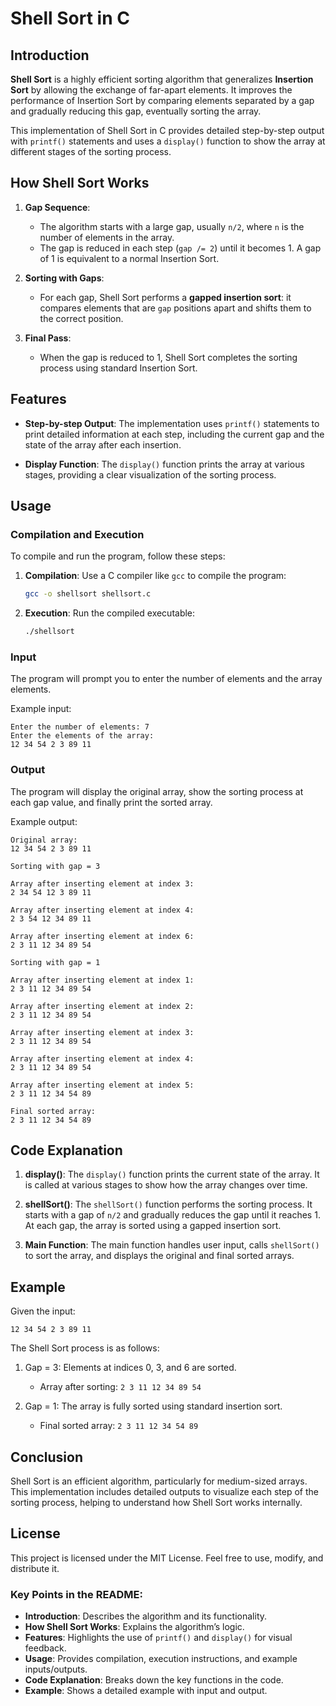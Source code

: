 # Shell Sort in C

## Introduction

**Shell Sort** is a highly efficient sorting algorithm that generalizes **Insertion Sort** by allowing the exchange of far-apart elements. It improves the performance of Insertion Sort by comparing elements separated by a gap and gradually reducing this gap, eventually sorting the array.

This implementation of Shell Sort in C provides detailed step-by-step output with `printf()` statements and uses a `display()` function to show the array at different stages of the sorting process.

## How Shell Sort Works

1. **Gap Sequence**: 
   - The algorithm starts with a large gap, usually `n/2`, where `n` is the number of elements in the array.
   - The gap is reduced in each step (`gap /= 2`) until it becomes 1. A gap of 1 is equivalent to a normal Insertion Sort.

2. **Sorting with Gaps**: 
   - For each gap, Shell Sort performs a **gapped insertion sort**: it compares elements that are `gap` positions apart and shifts them to the correct position.

3. **Final Pass**:
   - When the gap is reduced to 1, Shell Sort completes the sorting process using standard Insertion Sort.

## Features

- **Step-by-step Output**: 
  The implementation uses `printf()` statements to print detailed information at each step, including the current gap and the state of the array after each insertion.
  
- **Display Function**: 
  The `display()` function prints the array at various stages, providing a clear visualization of the sorting process.

## Usage

### Compilation and Execution

To compile and run the program, follow these steps:

1. **Compilation**: Use a C compiler like `gcc` to compile the program:
   ```bash
   gcc -o shellsort shellsort.c
   ```

2. **Execution**: Run the compiled executable:
   ```bash
   ./shellsort
   ```

### Input

The program will prompt you to enter the number of elements and the array elements.

Example input:
```
Enter the number of elements: 7
Enter the elements of the array:
12 34 54 2 3 89 11
```

### Output

The program will display the original array, show the sorting process at each gap value, and finally print the sorted array.

Example output:

```
Original array:
12 34 54 2 3 89 11 

Sorting with gap = 3

Array after inserting element at index 3:
2 34 54 12 3 89 11 

Array after inserting element at index 4:
2 3 54 12 34 89 11 

Array after inserting element at index 6:
2 3 11 12 34 89 54 

Sorting with gap = 1

Array after inserting element at index 1:
2 3 11 12 34 89 54 

Array after inserting element at index 2:
2 3 11 12 34 89 54 

Array after inserting element at index 3:
2 3 11 12 34 89 54 

Array after inserting element at index 4:
2 3 11 12 34 89 54 

Array after inserting element at index 5:
2 3 11 12 34 54 89 

Final sorted array:
2 3 11 12 34 54 89 
```

## Code Explanation

1. **display()**: 
   The `display()` function prints the current state of the array. It is called at various stages to show how the array changes over time.

2. **shellSort()**:
   The `shellSort()` function performs the sorting process. It starts with a gap of `n/2` and gradually reduces the gap until it reaches 1. At each gap, the array is sorted using a gapped insertion sort.

3. **Main Function**: 
   The main function handles user input, calls `shellSort()` to sort the array, and displays the original and final sorted arrays.

## Example

Given the input:
```
12 34 54 2 3 89 11
```

The Shell Sort process is as follows:
1. Gap = 3: Elements at indices 0, 3, and 6 are sorted.
   - Array after sorting: `2 3 11 12 34 89 54`
   
2. Gap = 1: The array is fully sorted using standard insertion sort.
   - Final sorted array: `2 3 11 12 34 54 89`

## Conclusion

Shell Sort is an efficient algorithm, particularly for medium-sized arrays. This implementation includes detailed outputs to visualize each step of the sorting process, helping to understand how Shell Sort works internally.

## License

This project is licensed under the MIT License. Feel free to use, modify, and distribute it.

### Key Points in the README:
- **Introduction**: Describes the algorithm and its functionality.
- **How Shell Sort Works**: Explains the algorithm’s logic.
- **Features**: Highlights the use of `printf()` and `display()` for visual feedback.
- **Usage**: Provides compilation, execution instructions, and example inputs/outputs.
- **Code Explanation**: Breaks down the key functions in the code.
- **Example**: Shows a detailed example with input and output.
